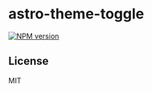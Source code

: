 # astro-theme-toggle

[![NPM version](https://img.shields.io/npm/v/astro-theme-toggle?color=a1b858&label=)](https://www.npmjs.com/package/astro-theme-toggle)

## License

MIT
